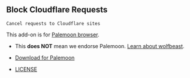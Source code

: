 ## Block Cloudflare Requests

`Cancel requests to Cloudflare sites`


This add-on is for [Palemoon browser](https://en.wikipedia.org/wiki/Pale_Moon_(web_browser)).  


- This **does NOT** mean we endorse Palemoon. [Learn about wolfbeast](../../cloudflare_users/README.md).

- [Download for Palemoon](https://git.sdf.org/deCloudflare/cloudflare-tor/raw/branch/master/tool/block_cloudflare_requests_pm/bcfr.pm.xpi)

- [LICENSE](LICENSE)
